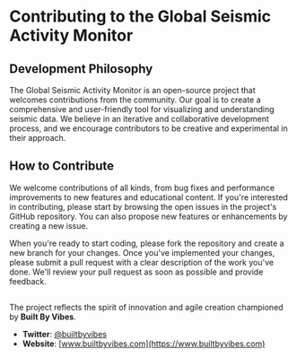 # Contributing to the Global Seismic Activity Monitor

## Development Philosophy

The Global Seismic Activity Monitor is an open-source project that welcomes contributions from the community. Our goal is to create a comprehensive and user-friendly tool for visualizing and understanding seismic data. We believe in an iterative and collaborative development process, and we encourage contributors to be creative and experimental in their approach.

## How to Contribute

We welcome contributions of all kinds, from bug fixes and performance improvements to new features and educational content. If you're interested in contributing, please start by browsing the open issues in the project's GitHub repository. You can also propose new features or enhancements by creating a new issue.

When you're ready to start coding, please fork the repository and create a new branch for your changes. Once you've implemented your changes, please submit a pull request with a clear description of the work you've done. We'll review your pull request as soon as possible and provide feedback.

##

The project reflects the spirit of innovation and agile creation championed by **Built By Vibes**.

* **Twitter**: [@builtbyvibes](https://twitter.com/builtbyvibes)
* **Website**: [www.builtbyvibes.com](https://www.builtbyvibes.com)
